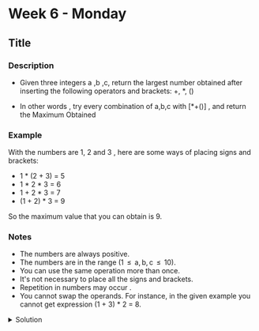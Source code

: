 #  Week 6 - Monday

## Title

### Description 

- Given three integers a ,b ,c, return the largest number obtained after inserting the following operators and brackets: +, *, ()

- In other words , try every combination of a,b,c with [*+()] , and return the Maximum Obtained

### Example

With the numbers are 1, 2 and 3 , here are some ways of placing signs and brackets:

- 1 * (2 + 3) = 5
- 1 * 2 * 3 = 6
- 1 + 2 * 3 = 7
- (1 + 2) * 3 = 9

So the maximum value that you can obtain is 9.

### Notes

- The numbers are always positive.
- The numbers are in the range (1  ≤  a, b, c  ≤  10).
- You can use the same operation more than once.
- It's not necessary to place all the signs and brackets.
- Repetition in numbers may occur .
- You cannot swap the operands. For instance, in the given example you cannot get expression (1 + 3) * 2 = 8.





<details>
  <summary>Solution</summary>
</details>
